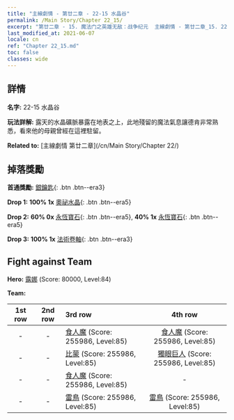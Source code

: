 ```yaml
---
title: "主線劇情 - 第廿二章 - 22-15 水晶谷"
permalink: /Main Story/Chapter 22_15/
excerpt: "第廿二章 - 15. 魔法门之英雄无敌：战争纪元  主線劇情 - 第廿二章_15. 22-15 水晶谷"
last_modified_at: 2021-06-07
locale: cn
ref: "Chapter 22_15.md"
toc: false
classes: wide
---
```


## 詳情

 **名字:** 22-15 水晶谷

 **玩法詳解:** 露天的水晶礦脈暴露在地表之上，此地殘留的魔法氣息讓德肯非常熟悉，看來他的母親曾經在這裡駐留。

 **Related to:** [主線劇情 第廿二章](/cn/Main Story/Chapter 22/)

## 掉落獎勵

 **首通獎勵:** [銀鑰匙](/cn/Items/con_693/){: .btn .btn--era3}

 **Drop 1:** **100% 1x** [奧祕水晶](/cn/Items/mat_80/){: .btn .btn--era5}

 **Drop 2:** **60% 0x** [永恆寶石](/cn/Items/mat_72/){: .btn .btn--era5}, **40% 1x** [永恆寶石](/cn/Items/mat_72/){: .btn .btn--era5}

 **Drop 3:** **100% 1x** [法術卷軸](/cn/Items/con_694/){: .btn .btn--era3}


## Fight against Team
 **Hero:** [露娜](/cn/heroes/Luna/) (Score: 80000, Level:84)

 **Team:**


  | 1st row | 2nd row | 3rd row | 4th row |
  |:----:|:----:|:----|:----:|
  | - | - | [食人魔](/cn/units/Ogre/) (Score: 255986, Level:85)  | [食人魔](/cn/units/Ogre/) (Score: 255986, Level:85)  |
  | - | - | [比蒙](/cn/units/Behemoth/) (Score: 255986, Level:85)  | [獨眼巨人](/cn/units/Cyclops/) (Score: 255986, Level:85)  |
  | - | - | [食人魔](/cn/units/Ogre/) (Score: 255986, Level:85)  | - |
  | - | - | [雷鳥](/cn/units/Roc/) (Score: 255986, Level:85)  | [雷鳥](/cn/units/Roc/) (Score: 255986, Level:85)  |


